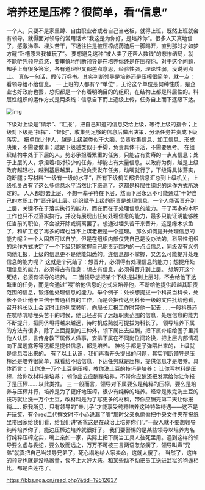 # **培养还是压榨？很简单，看“信息”**

一个人，只要不是家里蹲、自由职业者或者自己当老板，就得上班，既然上班就会有领导，就得面对领导的常用话术“我这是为你好，是培养你”。很多人天真地信了，感激涕零、埋头苦干，下场往往是被压榨成药渣后一脚踢开，直到那时才如梦方醒“卧槽原来我被玩了”。
要想避免这种“被人卖了还帮人数钱”的悲惨结局，就不能听凭领导忽悠，要审慎地判断领导是在培养你还是在压榨你。对于这个问题，知乎上有很多答案，各有道理但又都差点意思，经验性强，理论性弱，没说到点上。
真传一句话，假传万卷书。其实判断领导是培养还是压榨很简单，就一点：看领导给不给信息。
一
上班的人都有个“单位”，无论这个单位是何种性质，是企业也好政府也罢，总归都是一个有着明确目的的组织，在结构上都是科层性的。科层性组织的运作方式是两条线：信息自下而上逐级上传，任务自上而下逐级下达。



![img](https://chy-cdn.oss-cn-hangzhou.aliyuncs.com/培养还是压榨_很简单_看信息/1625643416.png)







下级对上级是“请示”、“汇报”，把自己知道的信息交给上级，等待上级的指令；上级对下级是“指挥”、“督促”，收集到足够的信息后做出决策，分派任务并责成下级落实。
把单位比作人，越是上级越类似于大脑，负责收集信息、加工信息、形成决策，不需要做事；越是下级越类似于手脚，负责具体干活，不需要思考。
在组织结构中处于下层的人，势必承担着繁重的任务，只能占有贫瘠的一点点信息；处于上层的人，承担着相对较少的任务，却能占有大量信息。以政府为例，越是上级政府越轻松，越到基层越累，上级负责发布任务，动嘴就行了，下级得具体落实，跑断腿；写材料“一级有一级的水平”，所有下级机关都把信息汇总到上级机关，上级机关占有了这么多信息水平当然比下级高了。这都是科层性组织的运作方式所决定的。
人人都想去上层，不想一辈子待在下层，然而下层永远不可能通过“干好自己的本职工作”晋升到上层。组织赋予上级的职责是处理信息，一个人能否晋升到上层，关键不在于落实执行的能力，而在而在于处理信息的能力。干了再多的本职工作也只不过落实执行，并没有展现出任何处理信息的能力，最多只能证明能够胜任当前的职位，不会被开除或调离罢了。想通过埋头苦干来晋升，这是缘木求鱼了，和矿工挖了再多的煤也当不上煤老板是一个道理。
那么如何提升处理信息的能力呢？一个人固然可以自学，但是在组织内部仅凭自己是没办法的，科层性组织的运作方式决定了一个下级只能掌握自己职责范围内的一点点信息，同级没有义务向他汇报，上级的信息更不是他能知悉的。连信息都不掌握，又怎么可能提升处理信息的能力呢？
这就是个死结了：想晋升，必须得有处理信息的能力；想提升处理信息的能力，必须得占有信息；想占有信息，必须得晋升到上层。
想解开这个死结，必须有领导的培养。
二
当领导想把某个下级提拔到上层时，不会给他下达繁重的任务，而是会通过“喂”给他信息的方式来培养他，不断给他提供超越其职责范围的信息，锻炼他处理信息的能力。举个例子：处长想提拔一个科员当科长，处长不会让他干三倍于普通科员的工作，而是会把传达到科长一级的文件批给他看，召开科长以上会议时让他列席旁听，向局长汇报工作时带他一起去……一般科员还在吭哧吭哧埋头苦干的时候，他已经占有了远超职责范围的信息，处理信息的能力不断提升，把同侪甩得越来越远，待时机成熟就可提拔为科长了。
领导培养下属的方法有很多，除了上面提到的三种外，领下属出去应酬，把下属介绍给圈子里其他人认识，言传身教下属做人做事，安排下属在不同岗位间轮换，把上层内部情况向下属透露等等这都是提供信息，都是培养。
神枪手都是子弹喂出来的，上级就是信息喂出来的。
有了以上认识，我们再看开头提出的问题，其实判断领导是压榨还是培养很简单，就看给不给信息，下达任务就是压榨，提供信息才是培养。具体而言：
让你洗一万个土豆是压榨，教你洗土豆的技巧是培养；
让你写材料是压榨，给你改材料是培养；
领你出去应酬是培养，不带你应酬还把发票给你让你报了是压榨……
以此类推。
三
一般而言，领导对下属要么是纯粹的压榨，要么是培养与压榨并行，培养是为了更好地压榨，很少有纯粹的培养。经常是教完洗土豆的技巧就让洗一万个土豆，改材料是为了写更多的材料，带你应酬完第二天让你报销……
据我所见，只有领导的“亲儿子”才能享受纯粹培养这种特殊待遇——这不是开玩笑，有个red二代撰文时不小心说漏了嘴“那时父亲总偷偷把中央文件夹在报纸里带回家给我们看，给我们讲‘爸爸这是在政治上培养你们’。”一般人就不要想领导纯粹培养你了，能边压榨边培养就很好了。
我们要警惕的是某些领导以培养为名行纯粹压榨之实，嘴上亲如一家，实际上把下属当工具人往死里用。遇到这样的领导要么虚与委蛇，要么敬而远之，万万不可被三言两语忽悠瘸了，领导叫声“兄弟”就真把自己当领导兄弟了，死心塌地给人家卖命，这就太傻了。
当然了，这样的领导也就是没啥器量，谈不上大奸大恶，和某些动不动把员工送进监狱的狗逼相比，都是白莲花了。

https://bbs.nga.cn/read.php?&tid=19512637